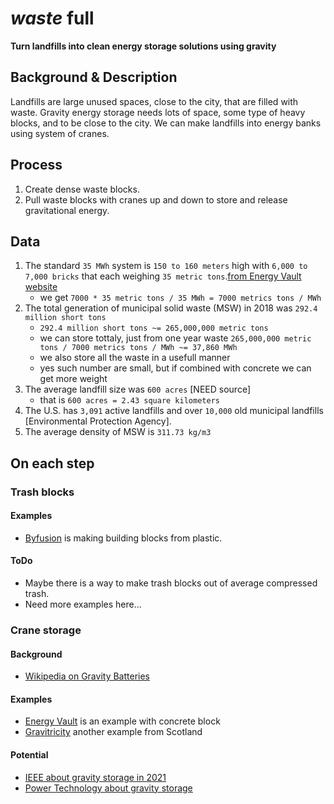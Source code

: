 # *waste* full
**Turn landfills into clean energy storage solutions using gravity**

## Background & Description
Landfills are large unused spaces, close to the city, that are filled with waste.
Gravity energy storage needs lots of space, some type of heavy blocks, and to be close to the city.
We can make landfills into energy banks using system of cranes.


## Process
1. Create dense waste blocks.
2. Pull waste blocks with cranes up and down to store and release gravitational energy.


## Data
1. The standard `35 MWh` system is `150 to 160 meters` high with `6,000 to 7,000 bricks` that each weighing `35 metric tons`.[from Energy Vault website](https://energyvault.com/tag/energy-storage-en/)
    - we get `7000 * 35 metric tons / 35 MWh = 7000 metrics tons / MWh`
3. The total generation of municipal solid waste (MSW) in 2018 was `292.4 million short tons`
    - `292.4 million short tons ~= 265,000,000 metric tons`
    - we can store tottaly, just from one year waste `265,000,000 metric tons / 7000 metrics tons / MWh ~= 37,860 MWh`
    - we also store all the waste in a usefull manner
    - yes such number are small, but if combined with concrete we can get more weight
5. The average landfill size was `600 acres` [NEED source]
    - that is `600 acres = 2.43 square kilometers`
7. The U.S. has `3,091` active landfills and over `10,000` old municipal landfills [Environmental Protection Agency].
8. The average density of MSW is `311.73 kg/m3`


## On each step
### Trash blocks
#### Examples
- [Byfusion](https://www.byfusion.com) is making building blocks from plastic.

#### ToDo
- Maybe there is a way to make trash blocks out of average compressed trash.
- Need more examples here...


### Crane storage
#### Background
- [Wikipedia on Gravity Batteries](https://en.wikipedia.org/wiki/Gravity_battery)

#### Examples
- [Energy Vault](https://energyvault.com) is an example with concrete block
- [Gravitricity](https://gravitricity.com/#about) another example from Scotland

#### Potential
- [IEEE about gravity storage in 2021](https://spectrum.ieee.org/energy/batteries-storage/gravity-energy-storage-will-show-its-potential-in-2021)
- [Power Technology about gravity storage](https://www.power-technology.com/features/gravity-based-storage/)
